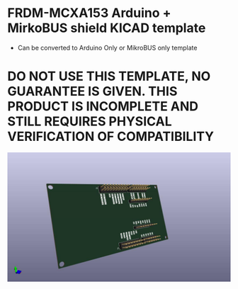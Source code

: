 # FRDM-MCXA153 Arduino + MirkoBUS shield KICAD template

- Can be converted to Arduino Only or MikroBUS only template

# DO NOT USE THIS TEMPLATE, NO GUARANTEE IS GIVEN. THIS PRODUCT IS INCOMPLETE AND STILL REQUIRES PHYSICAL VERIFICATION OF COMPATIBILITY

![template](./FRDM-MCXA153_shield_template.jpg)